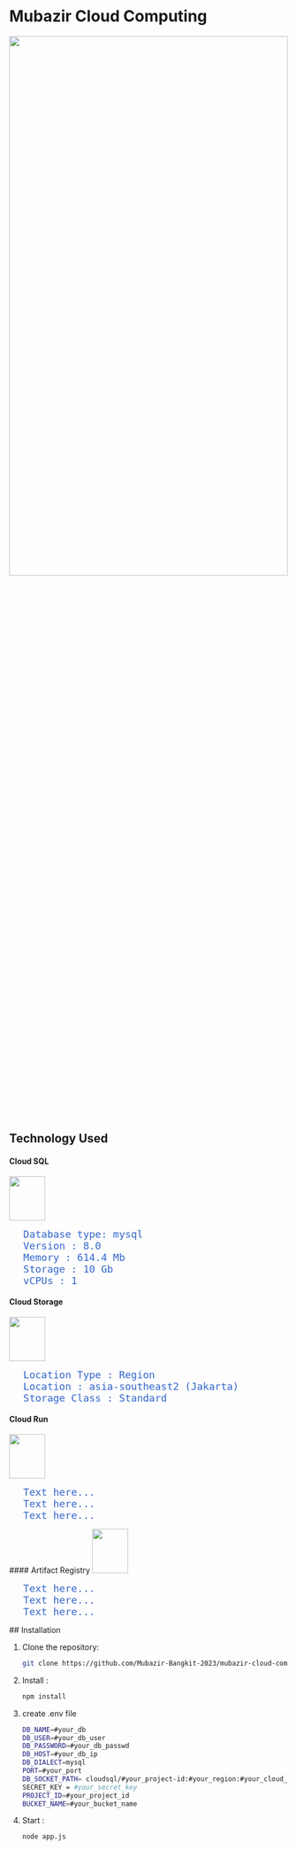 # Mubazir Cloud Computing

<img src="https://github.com/Mubazir-Bangkit-2023/mubazir-cloud-computing/assets/96626242/ed84e5bf-4c56-45cc-ba91-e99c6d8e4aab" width="100%" height="50%">

## Technology Used

#### Cloud SQL
<img src="https://github.com/Mubazir-Bangkit-2023/mubazir-cloud-computing/assets/96626242/d4e252f2-151e-4973-b9b1-8d7b164dce33" width="65px" height="80px">
<br><pre>
   <span style="font-size: 18px; color: #3366cc;">Database type: mysql</span>
   <span style="font-size: 18px; color: #3366cc;">Version : 8.0 </span>
   <span style="font-size: 18px; color: #3366cc;">Memory : 614.4 Mb </span>
   <span style="font-size: 18px; color: #3366cc;">Storage : 10 Gb </span>
   <span style="font-size: 18px; color: #3366cc;">vCPUs : 1 </span>
</pre>

#### Cloud Storage
<img src="https://github.com/Mubazir-Bangkit-2023/mubazir-cloud-computing/assets/96626242/ac9ff32e-dd59-4368-a02b-d239df606ddc" width="65px" height="80px">
<br>
<pre>
   <span style="font-size: 18px; color: #3366cc;">Location Type : Region </span>
   <span style="font-size: 18px; color: #3366cc;">Location : asia-southeast2 (Jakarta)</span>
   <span style="font-size: 18px; color: #3366cc;">Storage Class : Standard</span>
</pre>

#### Cloud Run
<img src="https://github.com/Mubazir-Bangkit-2023/mubazir-cloud-computing/assets/96626242/fda0b2ea-8b04-4bf2-b6c0-3906b7cb6c43" width="65px" height="80px">
<br>
<pre>
   <span style="font-size: 18px; color: #3366cc;">Text here...</span>
   <span style="font-size: 18px; color: #3366cc;">Text here...</span>
   <span style="font-size: 18px; color: #3366cc;">Text here...</span>
</pre>
#### Artifact Registry
<img src="https://github.com/Mubazir-Bangkit-2023/mubazir-cloud-computing/assets/96626242/453f125a-684a-4a49-8f37-d1d6acdecfee" width="65px" height="80px">
<br>
<pre>
   <span style="font-size: 18px; color: #3366cc;">Text here...</span>
   <span style="font-size: 18px; color: #3366cc;">Text here...</span>
   <span style="font-size: 18px; color: #3366cc;">Text here...</span>
</pre>
## Installation

1. Clone the repository:

   ```bash
   git clone https://github.com/Mubazir-Bangkit-2023/mubazir-cloud-computing.git

2. Install :

   ```bash
   npm install

3. create .env file

   ```bash
   DB_NAME=#your_db
   DB_USER=#your_db_user
   DB_PASSWORD=#your_db_passwd
   DB_HOST=#your_db_ip
   DB_DIALECT=mysql
   PORT=#your_port
   DB_SOCKET_PATH= cloudsql/#your_project-id:#your_region:#your_cloud_sql_name
   SECRET_KEY = #your_secret_key
   PROJECT_ID=#your_project_id
   BUCKET_NAME=#your_bucket_name

5. Start :
   ```bash
   node app.js
